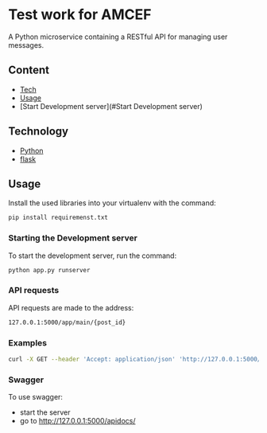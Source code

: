 # Test work for AMCEF
A Python microservice containing a RESTful API for managing user messages.

## Content
- [Tech](#tech)
- [Usage](#Usage)
- [Start Development server](#Start Development server)

## Technology
- [Python](https://www.python.org/)
- [flask](https://flask.palletsprojects.com/en/2.1.x/)

## Usage
Install the used libraries into your virtualenv with the command:
```sh
pip install requiremenst.txt
```

### Starting the Development server
To start the development server, run the command:
```sh
python app.py runserver
```

### API requests
API requests are made to the address:
```sh
127.0.0.1:5000/app/main/{post_id}
```

### Examples
```sh
curl -X GET --header 'Accept: application/json' 'http://127.0.0.1:5000/api/main/1'
```

### Swagger
To use swagger: 
- start the server
- go to http://127.0.0.1:5000/apidocs/